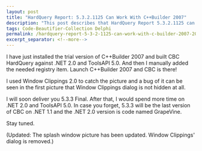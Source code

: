 ```yaml
---
layout: post
title: "HardQuery Report: 5.3.2.1125 Can Work With C++Builder 2007"
description: "This post describes that HardQuery Report 5.3.2.1125 can work with C++Builder 2007."
tags: Code-Beautifier-Collection Delphi
permalink: /hardquery-report-5-3-2-1125-can-work-with-c-builder-2007-20da732d0e71
excerpt_separator: <!--more-->
---
```


I have just installed the trial version of C++Builder 2007 and built CBC HardQuery against .NET 2.0 and ToolsAPI 5.0. And then I manually added the needed registry item. Launch C++Builder 2007 and CBC is there!

I used Window Clippings 2.0 to catch the picture and a bug of it can be seen in the first picture that Window Clippings dialog is not hidden at all.

I will soon deliver you 5.3.3 Final. After that, I would spend more time on .NET 2.0 and ToolsAPI 5.0. In case you forget, 5.3.3 will be the last version of CBC on .NET 1.1 and the .NET 2.0 version is code named GrapeVine.

Stay tuned.

(Updated: The splash window picture has been updated. Window Clippings' dialog is removed.)
<!--more-->